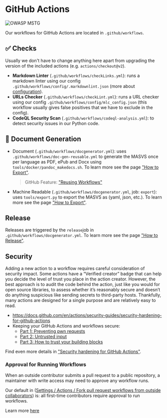 # GitHub Actions

![OWASP MSTG](/../../assets/release_header.png)

Our workflows for GitHub Actions are located in `.github/workflows`.

## ✅ Checks

Usually we don't have to change anything here apart from upgrading the version of the included actions (e.g. `actions/checkout@v2`).

- **Markdown Linter** (`.github/workflows/checkLinks.yml`): runs a markdown linter using our config `.github/workflows/config/.markdownlint.json` (more about [configuration](https://github.com/igorshubovych/markdownlint-cli#configuration)).
- **URLs Checker** (`.github/workflows/checkLint.yml`): runs a URL checker using our config `.github/workflows/config/mlc_config.json` (this workflow usually gives false positives that we have to exclude in the config).
- **CodeQL Security Scan** (`.github/workflows/codeql-analysis.yml`): to detect security issues in our Python code.

## 📘 Document Generation

- Document (`.github/workflows/docgenerator.yml`): uses `.github/workflows/doc-gen-reusable.yml` to generate the MASVS once per language as PDF, ePub and Docx using `tools/docker/pandoc_makedocs.sh`. To learn more see the page ["How to Export"](3_How_to_Export.md#export-the-documents).
  > GitHub Feature: ["Reusing Workflows"](https://docs.github.com/en/actions/learn-github-actions/reusing-workflows)
- Machine Readable (`.github/workflows/docgenerator.yml`, job: `export`): uses `tools/export.py` to export the MASVS as (yaml, json, etc.). To learn more see the page ["How to Export"](3_How_to_Export.md#export-machine-readable-formats).

## Release

Releases are triggered by the `release`job in `.github/workflows/docgenerator.yml`. To learn more see the page ["How to Release"](1_How_to_Release.md).

## Security

Adding a new action to a workflow requires careful consideration of security impact. Some actions have a “Verified creator” badge that can help you decide the level of trust you place in the action creator. However, the best approach is to audit the code behind the action, just like you would for open source libraries, to assess whether it’s reasonably secure and doesn’t do anything suspicious like sending secrets to third-party hosts. Thankfully, many actions are designed for a single purpose and are relatively easy to read.

- https://docs.github.com/en/actions/security-guides/security-hardening-for-github-actions
- Keeping your GitHub Actions and workflows secure:
  - [Part 1: Preventing pwn requests](https://securitylab.github.com/research/github-actions-preventing-pwn-requests/)
  - [Part 2: Untrusted input](https://securitylab.github.com/research/github-actions-untrusted-input/)
  - [Part 3: How to trust your building blocks](https://securitylab.github.com/research/github-actions-building-blocks/)

Find even more details in ["Security hardening for GitHub Actions"](https://docs.github.com/en/actions/security-guides/security-hardening-for-github-actions).

### Approval for Running Workflows

When an outside contributor submits a pull request to a public repository, a maintainer with write access may need to approve any workflow runs.

Our default in ([Settings / Actions / Fork pull request workflows from outside collaborators](https://github.com/OWASP/owasp-masvs/settings/actions)) is: all first-time contributors require approval to run workflows.

Learn more [here](https://docs.github.com/en/actions/managing-workflow-runs/approving-workflow-runs-from-public-forks)
